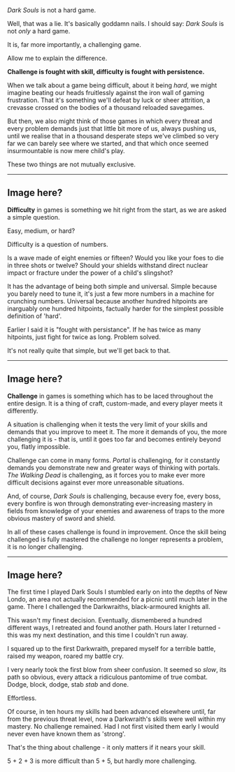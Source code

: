 *Dark Souls* is not a hard game.

Well, that was a lie. It's basically goddamn nails. I should say: *Dark Souls* is not *only* a hard game.

It is, far more importantly, a challenging game. 

Allow me to explain the difference.

**Challenge is fought with skill, difficulty is fought with persistence.**

When we talk about a game being difficult, about it being *hard*, we might imagine beating 
our heads fruitlessly against the iron wall of gaming frustration. That it's something we'll defeat by 
luck or sheer attrition, a crevasse crossed on the bodies of a thousand reloaded savegames.

But then, we also might think of those games in which every threat and every problem 
demands just that little bit more of us, always pushing us, until we realise that in a thousand 
desperate steps we've climbed so very far we can barely see where we started, and that which once 
seemed insurmountable is now mere child's play.

These two things are not mutually exclusive.

---
Image here?
---

**Difficulty** in games is something we hit right from the start, as we are asked a simple question.

Easy, medium, or hard?

Difficulty is a question of numbers. 

Is a wave made of eight enemies or fifteen? Would you like your foes to die in three shots or twelve? 
Should your shields withstand direct nuclear impact or fracture under the power of a child's slingshot? 

It has the advantage of being both simple and universal. 
Simple because you barely need to tune it, it's just a few more numbers in a machine for crunching numbers. 
Universal because another hundred hitpoints are inarguably one hundred hitpoints, factually 
harder for the simplest possible definition of 'hard'.

Earlier I said it is "fought with persistance". If he has twice as many hitpoints, just fight for twice as long. Problem solved.

It's not really quite that simple, but we'll get back to that.

---
Image here?
---

**Challenge** in games is something which has to be laced throughout the entire design. It is a thing of craft, 
custom-made, and every player meets it differently. 

A situation is challenging when it tests the very limit of your skills and demands that you improve to meet it. 
The more it demands of you, the more challenging it is - that is, until it goes too far and becomes entirely beyond you, 
flatly impossible. 

Challenge can come in many forms. *Portal* is challenging, for it constantly demands you demonstrate new and greater 
ways of thinking with portals. *The Walking Dead* is challenging, as it forces you to make ever more difficult decisions 
against ever more unreasonable situations. 

And, of course, *Dark Souls* is challenging, because every foe, every boss, every bonfire is won through demonstrating 
ever-increasing mastery in fields from knowledge of your enemies and awareness of traps to the more obvious mastery of 
sword and shield.

In all of these cases challenge is found in improvement. Once the skill being challenged is fully mastered the challenge 
no longer represents a problem, it is no longer challenging. 

---
Image here?
---

The first time I played Dark Souls I stumbled early on into the depths of New Londo, an area not actually recommended for 
a picnic until much later in the game. There I challenged the Darkwraiths, black-armoured knights all. 

This wasn't my finest decision. Eventually, dismembered a hundred different ways, I retreated and found another path. Hours 
later I returned - this was my next destination, and this time I couldn't run away.

I squared up to the first Darkwraith, prepared myself for a terrible battle, raised my weapon, roared my battle cry.

I very nearly took the first blow from sheer confusion. It seemed so *slow*, its path so obvious, every attack a 
ridiculous pantomime of true combat. Dodge, block, dodge, stab *stab* and done. 

Effortless. 

Of course, in ten hours my skills had been advanced elsewhere until, far from the previous threat level, now a Darkwraith's 
skills were well within my mastery. No challenge remained. Had I not first visited them early I would never even have known 
them as 'strong'. 

That's the thing about challenge - it only matters if it nears your skill. 

5 + 2 + 3 is more difficult than 5 + 5, but hardly more challenging.
